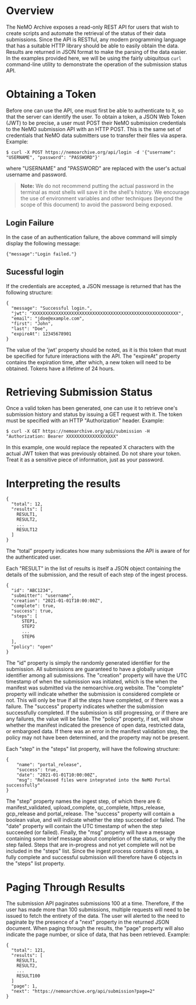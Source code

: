 # Overview

The NeMO Archive exposes a read-only REST API for users that wish to create scripts and automate the retrieval of the status of their data submissions. Since the API is RESTful, any modern programming language that has a suitable HTTP library should be able to easily obtain the data. Results are returned in JSON format to make the parsing of the data easier. In the examples provided here, we will be using the fairly ubiquitous `curl` command-line utility to demonstrate the operation of the submission status API.

# Obtaining a Token

Before one can use the API, one must first be able to authenticate to it, so that the server can identify the user. To obtain a token, a JSON Web Token (JWT) to be precise, a user must POST their NeMO submission credentials to the NeMO submission API with an HTTP POST. This is the same set of credentials that NeMO data submitters use to transfer their files via aspera. Example: 

`$ curl -X POST https://nemoarchive.org/api/login -d '{"username": "USERNAME", "password": "PASSWORD"}'`

where "USERNAME" and "PASSWORD" are replaced with the user's actual username and password.

> **Note:** We do not recommend putting the actual password in the terminal as most shells will save it in the shell's history. We encourage the use of environment variables and other techniques (beyond the scope of this document) to avoid the password being exposed.

## Login Failure

In the case of an authentication failure, the above command will simply display the following message:

`{"message":"Login failed."}`

## Sucessful login

If the credentials are accepted, a JSON message is returned that has the following structure:

```
{
  "message": "Successful login.",
  "jwt": "XXXXXXXXXXXXXXXXXXXXXXXXXXXXXXXXXXXXXXXXXXXXXXXXXXXXXXXX",
  "email": "jdoe@example.com",
  "first": "John",
  "last": "Doe",
  "expireAt": 12345678901
}
```

The value of the 'jwt' property should be noted, as it is this token that must be specified for future interactions with the API. The "expireAt" property contains the expiration time, after which, a new token will need to be obtained. Tokens have a lifetime of 24 hours.

# Retrieving Submission Status

Once a valid token has been generated, one can use it to retrieve one's submission history and status by issuing a GET request with it. The token must be specified with an HTTP "Authorization" header. Example:

`$ curl -X GET https://nemoarchive.org/api/submission -H "Authorization: Bearer XXXXXXXXXXXXXXXXXXX"`

In this example, one would replace the repeated X characters with the actual JWT token that was previously obtained. Do not share your token. Treat it as a sensitive piece of information, just as your password.

# Interpreting the results
```
{
  "total": 12,
  "results": [
    RESULT1,
    RESULT2,
    ...
    RESULT12
  ]
}
```

The "total" property indicates how many submissions the API is aware of for the authenticated user.

Each "RESULT" in the list of results is itself a JSON object containing the details of the submission, and the result of each step of the ingest process.

```
{
  "id": "ABC1234",
  "submitter": "username",
  "creation": "2021-01-01T10:00:00Z",
  "complete": true,
  "success": true,
  "steps": [
      STEP1,
      STEP2
      ...
      STEP6
  ],
  "policy": "open"
}
```

The "id" property is simply the randomly generated identifier for the submission. All submissions are guaranteed to have a globally unique identifier among all submissions. The "creation" property will have the UTC timestamp of when the submission was initiated, which is the when the manifest was submitted via the nemoarchive.org website. The "complete" property will indicate whether the submission is considered complete or not. This will only be true if all the steps have completed, or if there was a failure. The "success" property indicates whether the submission successfully completed. If the submission is still progressing, or if there are any failures, the value will be false. The "policy" property, if set, will show whether the manifest indicated the presence of open data, restricted data, or embargoed data. If there was an error in the manifest validation step, the policy may not have been determined, and the property may not be present.

Each "step" in the "steps" list property, will have the following structure:

```
{
    "name": "portal_release",
    "success": true,
    "date": "2021-01-01T10:00:00Z",
    "msg": "Released files were integrated into the NeMO Portal successfully"
}
```

The "step" property names the ingest step, of which there are 6: manifest_validated, upload_complete, qc_complete, https_release, gcp_release and portal_release.
The "success" property will contain a boolean value, and will indicate whether the step succeeded or failed. The "date" property will contain the UTC timestamp of when the step succeeded (or failed). Finally, the "msg" property will have a message containing some brief message about completion of the status, or why the step failed. Steps that are in-progress and not yet complete will not be included in the "steps" list. Since the ingest process contains 6 steps, a fully complete and successful submission will therefore have 6 objects in the "steps" list property.

# Paging Through Results

The submission API paginates submissions 100 at a time. Therefore, if the user has made more than 100 submissions, multiple requests will need to be issued to fetch the entirety of the data. The user will alerted to the need to paginate by the presence of a "next" property in the returned JSON document. When paging through the results, the "page" property will also indicate the page number, or slice of data, that has been retrieved. Example:

```
{
  "total": 121,
  "results": [
    RESULT1,
    RESULT2,
    ...
    RESULT100
  ]
  "page": 1,
  "next": "https://nemoarchive.org/api/submission?page=2"
}
```

